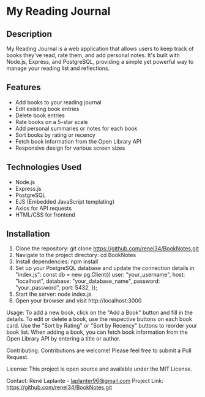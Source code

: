 # My Reading Journal

## Description

My Reading Journal is a web application that allows users to keep track of books they've read, rate them, and add personal notes. It's built with Node.js, Express, and PostgreSQL, providing a simple yet powerful way to manage your reading list and reflections.

## Features

- Add books to your reading journal
- Edit existing book entries
- Delete book entries
- Rate books on a 5-star scale
- Add personal summaries or notes for each book
- Sort books by rating or recency
- Fetch book information from the Open Library API
- Responsive design for various screen sizes

## Technologies Used

- Node.js
- Express.js
- PostgreSQL
- EJS (Embedded JavaScript templating)
- Axios for API requests
- HTML/CSS for frontend

## Installation

1. Clone the repository: git clone https://github.com/renel34/BookNotes.git
2. Navigate to the project directory: cd BookNotes
3. Install dependencies: npm install
4. Set up your PostgreSQL database and update the connection details in "index.js":
   const db = new pg.Client({
   user: "your_username",
   host: "localhost",
   database: "your_database_name",
   password: "your_password",
   port: 5432,
   });
5. Start the server: node index.js
6. Open your browser and visit http://localhost:3000

Usage:
To add a new book, click on the "Add a Book" button and fill in the details.
To edit or delete a book, use the respective buttons on each book card.
Use the "Sort by Rating" or "Sort by Recency" buttons to reorder your book list.
When adding a book, you can fetch book information from the Open Library API by entering a title or author.

Contributing:
Contributions are welcome! Please feel free to submit a Pull Request.

License:
This project is open source and available under the MIT License.

Contact:
René Laplante - laplanter96@gmail.com
Project Link: https://github.com/renel34/BookNotes.git
